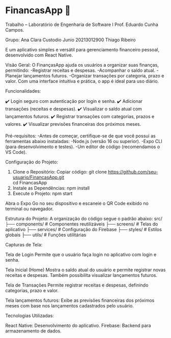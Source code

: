 # FinancasApp 🤑

Trabalho – Laboratório de Engenharia de Software I
Prof. Eduardo Cunha Campos.

Grupo: Ana Clara
       Custodio Junio 20213012900
       Thiago Ribeiro
       
E um aplicativo simples e versátil para gerenciamento financeiro pessoal, desenvolvido com React Native.

Visão Geral:
O FinançasApp ajuda os usuários a organizar suas finanças, permitindo:
-Registrar receitas e despesas.
-Acompanhar o saldo atual.
-Planejar lançamentos futuros.
-Organizar transações por categoria, prazo e valor.
Com uma interface intuitiva e prática, o app é ideal para uso diário.

Funcionalidades:

✔️ Login seguro com autenticação por login e senha.
✔️ Adicionar transações (receitas e despesas).
✔️ Visualizar o saldo atual com lançamentos futuros.
✔️ Registrar transações com categorias, prazos e valores.
✔️ Visualizar previsões financeiras dos próximos meses.

Pré-requisitos:
-Antes de começar, certifique-se de que você possui as ferramentas abaixo instaladas:
-Node.js (versão 16 ou superior).
-Expo CLI (para desenvolvimento e testes).
-Um editor de código (recomendamos o VS Code).

Configuração do Projeto:
1. Clone o Repositório: 
Copiar código: git clone https://github.com/seu-usuario/FinancasApp.git  
cd FinancasApp
2. Instale as Dependências:
npm install
3. Execute o Projeto:
npm start

Abra o Expo Go no seu dispositivo e escaneie o QR Code exibido no terminal ou navegador.

Estrutura do Projeto:
A organização do código segue o padrão abaixo:
src/
├── components/        # Componentes reutilizáveis
├── screens/           # Telas do aplicativo
├── services/          # Configuração do Firebase
├── styles/            # Estilos globais
├── utils/             # Funções utilitárias

Capturas de Tela:

Tela de Login
Permite que o usuário faça login no aplicativo com login e senha.

Tela Inicial (Home)
Mostra o saldo atual do usuário e permite registrar novas receitas e despesas. Também possibilita visualizar lançamentos futuros.

Tela de Transações
Permite registrar receitas e despesas, definindo categorias, prazo e valor.

Tela lançamentos futuros:
Exibe as previsões financeiras dos próximos meses com base nos lançamentos cadastrados pelo usuário.

Tecnologias Utilizadas:

React Native: Desenvolvimento do aplicativo.
Firebase: Backend para armazenamento de dados.



